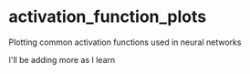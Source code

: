 # activation_function_plots

Plotting common activation functions used in neural networks

I'll be adding more as I learn
